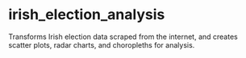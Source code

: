 # irish_election_analysis

Transforms Irish election data scraped from the internet, and creates scatter plots, radar charts, and choropleths for analysis.
